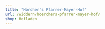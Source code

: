 ```yaml
---
title: "Hörcher's Pfarrer-Mayer-Hof"
url: /widdern/hoerchers-pfarrer-mayer-hof/
shop: Hofladen
---
```

